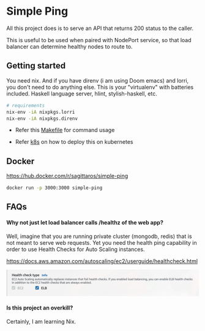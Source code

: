 # Simple Ping

All this project does is to serve an API that returns 200 status to the caller.

This is useful to be used when paired with NodePort service, so that load balancer can determine healthy nodes to route to.

## Getting started

You need nix. And if you have direnv (i am using Doom emacs) and lorri, you don't need to do anything else. This is your "virtualenv" with batteries included. Haskell language server, hlint, stylish-haskell, etc.

```sh
# requirements
nix-env -iA nixpkgs.lorri
nix-env -iA nixpkgs.direnv
```

- Refer this [Makefile](./Makefile) for command usage

- Refer [k8s](./k8s) on how to deploy this on kubernetes

## Docker

https://hub.docker.com/r/sagittaros/simple-ping

```sh
docker run -p 3000:3000 simple-ping
```

## FAQs

#### Why not just let load balancer calls /healthz of the web app?

Well, imagine that you are running private cluster (mongodb, redis) that is not meant to serve web requests. Yet you need the health ping capability in order to use Health Checks for Auto Scaling instances.

https://docs.aws.amazon.com/autoscaling/ec2/userguide/healthcheck.html

![ELB](./screenshot-elb.png)

#### Is this project an overkill?

Certainly, I am learning Nix.
